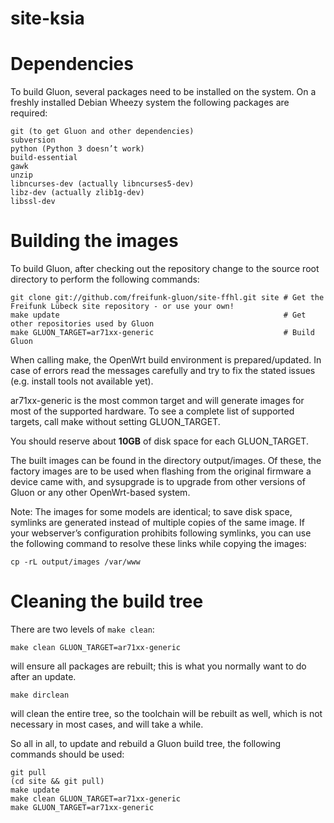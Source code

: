 # site-ksia

# Dependencies

To build Gluon, several packages need to be installed on the system. On a freshly installed Debian Wheezy system the following packages are required:

    git (to get Gluon and other dependencies)
    subversion
    python (Python 3 doesn’t work)
    build-essential
    gawk
    unzip
    libncurses-dev (actually libncurses5-dev)
    libz-dev (actually zlib1g-dev)
    libssl-dev


# Building the images

To build Gluon, after checking out the repository change to the source root directory
to  perform the following commands:

    git clone git://github.com/freifunk-gluon/site-ffhl.git site # Get the Freifunk Lübeck site repository - or use your own!
    make update                                                  # Get other repositories used by Gluon
    make GLUON_TARGET=ar71xx-generic                             # Build Gluon

When calling make, the OpenWrt build environment is prepared/updated. In case of errors read the messages carefully and try to fix the stated issues (e.g. install tools not available yet).

ar71xx-generic is the most common target and will generate images for most of the supported hardware. To see a complete list of supported targets, call make without setting GLUON_TARGET.

You should reserve about **10GB** of disk space for each GLUON_TARGET.

The built images can be found in the directory output/images. Of these, the factory images are to be used when flashing from the original firmware a device came with, and sysupgrade is to upgrade from other versions of Gluon or any other OpenWrt-based system.

Note: The images for some models are identical; to save disk space, symlinks are generated instead of multiple copies of the same image. If your webserver’s configuration prohibits following symlinks, you can use the following command to resolve these links while copying the images:

    cp -rL output/images /var/www


# Cleaning the build tree


There are two levels of `make clean`:

    make clean GLUON_TARGET=ar71xx-generic

will ensure all packages are rebuilt; this is what you normally want to do after an update.

    make dirclean

will clean the entire tree, so the toolchain will be rebuilt as well, which is
not necessary in most cases, and will take a while.



So all in all, to update and rebuild a Gluon build tree, the following commands should be used:

    git pull
    (cd site && git pull)
    make update
    make clean GLUON_TARGET=ar71xx-generic
    make GLUON_TARGET=ar71xx-generic


